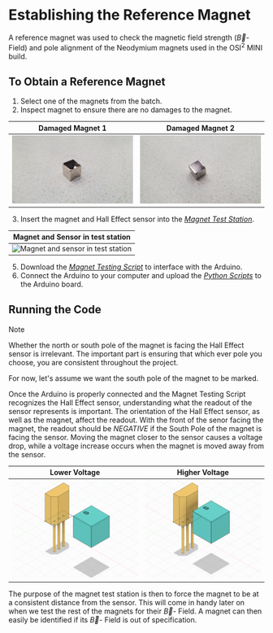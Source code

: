 # Establishing the Reference Magnet

A reference magnet was used to check the magnetic field strength ($\vec{B}$- Field) and pole alignment of the Neodymium magnets used in the OSI<sup>2</sup> MINI build.

## To Obtain a Reference Magnet
  1. Select one of the magnets from the batch.
  2. Inspect magnet to ensure there are no damages to the magnet.

  | Damaged Magnet 1 | Damaged Magnet 2 |
  | :---: | :---: |
  <img src="../Images/BadMag1.jpg" alt="Damaged Magnet Example 1" width="300" /> | <img src="../Images/BadMag2.jpg" alt="Damaged Magnet Example 1" width="300" />

  3. Insert the magnet and Hall Effect sensor into the [*Magnet Test Station*](../../Build/Magnets).

  | Magnet and Sensor in test station |
  | :---: |
  |<img src="../Images/ReferenceMag_setup2.jpg" alt="Magnet and sensor in test station" width="300" />|
  
  5. Download the [*Magnet Testing Script*](../../Software) to interface with the Arduino.
  6. Connect the Arduino to your computer and upload the [*Python Scripts*](../../Software) to the Arduino board.

## Running the Code
> [!NOTE]
> Whether the north or south pole of the magnet is facing the Hall Effect sensor is irrelevant. The important part is ensuring that which ever pole you choose, you are consistent throughout the project.

For now, let's assume we want the south pole of the magnet to be marked.

Once the Arduino is properly connected and the Magnet Testing Script recognizes the Hall Effect sensor, understanding what the readout of the sensor represents is important. The orientation of the Hall Effect sensor, as well as the magnet, affect the readout. With the front of the senor facing the magnet, the readout should be *NEGATIVE* if the South Pole of the magnet is facing the sensor. Moving the magnet closer to the sensor causes a voltage drop, while a voltage increase occurs when the magnet is moved away from the sensor. 

| Lower Voltage | Higher Voltage |
| :---: | :--: |
|<img src="../Images/hall1.png" alt="lower voltage" width="327" />| <img src="../Images/hall2.png" alt="higher voltage" width="300" />

The purpose of the magnet test station is then to force the magnet to be at a consistent distance from the sensor. This will come in handy later on when we test the rest of the magnets for their $\vec{B}$- Field. A magnet can then easily be identified if its $\vec{B}$- Field is out of specification.

